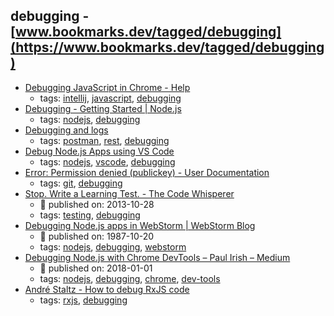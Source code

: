 debugging - [www.bookmarks.dev/tagged/debugging](https://www.bookmarks.dev/tagged/debugging)
---
* [Debugging JavaScript in Chrome - Help](https://www.jetbrains.com/help/idea/debugging-javascript-in-chrome.html)
    * tags: [intellij](../tags/intellij.md), [javascript](../tags/javascript.md), [debugging](../tags/debugging.md)
* [Debugging - Getting Started | Node.js](https://nodejs.org/en/docs/guides/debugging-getting-started/)
    * tags: [nodejs](../tags/nodejs.md), [debugging](../tags/debugging.md)
* [Debugging and logs](https://www.getpostman.com/docs/postman/sending_api_requests/debugging_and_logs)
    * tags: [postman](../tags/postman.md), [rest](../tags/rest.md), [debugging](../tags/debugging.md)
* [Debug Node.js Apps using VS Code](https://code.visualstudio.com/docs/nodejs/nodejs-debugging)
    * tags: [nodejs](../tags/nodejs.md), [vscode](../tags/vscode.md), [debugging](../tags/debugging.md)
* [Error: Permission denied (publickey) - User Documentation        ](https://help.github.com/articles/error-permission-denied-publickey/)
    * tags: [git](../tags/git.md), [debugging](../tags/debugging.md)
* [Stop. Write a Learning Test. - The Code Whisperer](http://blog.thecodewhisperer.com/permalink/when-to-write-learning-tests)
    * :calendar: published on: 2013-10-28
    * tags: [testing](../tags/testing.md), [debugging](../tags/debugging.md)
* [Debugging Node.js apps in WebStorm | WebStorm Blog](https://blog.jetbrains.com/webstorm/2017/09/debugging-node-js-apps-in-webstorm/)
    * :calendar: published on: 1987-10-20
    * tags: [nodejs](../tags/nodejs.md), [debugging](../tags/debugging.md), [webstorm](../tags/webstorm.md)
* [Debugging Node.js with Chrome DevTools – Paul Irish – Medium](https://medium.com/@paul_irish/debugging-node-js-nightlies-with-chrome-devtools-7c4a1b95ae27)
    * :calendar: published on: 2018-01-01
    * tags: [nodejs](../tags/nodejs.md), [debugging](../tags/debugging.md), [chrome](../tags/chrome.md), [dev-tools](../tags/dev-tools.md)
* [André Staltz - How to debug RxJS code](http://staltz.com/how-to-debug-rxjs-code.html)
    * tags: [rxjs](../tags/rxjs.md), [debugging](../tags/debugging.md)
